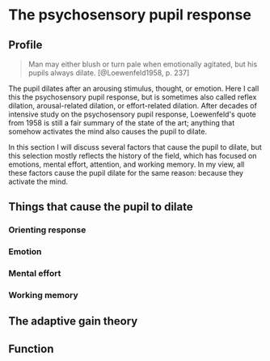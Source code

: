 # The psychosensory pupil response

## Profile

> Man may either blush or turn pale when emotionally agitated, but his pupils always dilate. [@Loewenfeld1958, p. 237]

The pupil dilates after an arousing stimulus, thought, or emotion. Here I call this the psychosensory pupil response, but is sometimes also called reflex dilation, arousal-related dilation, or effort-related dilation. After decades of intensive study on the psychosensory pupil response, Loewenfeld's quote from 1958 is still a fair summary of the state of the art; anything that somehow activates the mind also causes the pupil to dilate.

In this section I will discuss several factors that cause the pupil to dilate, but this selection mostly reflects the history of the field, which has focused on emotions, mental effort, attention, and working memory. In my view, all these factors cause the pupil dilate for the same reason: because they activate the mind.

## Things that cause the pupil to dilate


### Orienting response


### Emotion


### Mental effort


### Working memory


## The adaptive gain theory


## Function
